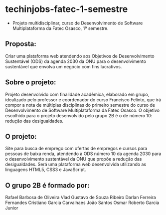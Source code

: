 # techinjobs-fatec-1-semestre

 - Projeto multidisciplinar, curso de Desenvolvimento de Software Multiplataforma da Fatec Osasco, 1º semestre.
 
## Proposta: 
  Criar uma plataforma web atendendo aos Objetivos de Desenvolvimento Sustentável (ODS) da agenda 
2030 da ONU para o desenvolvimento sustentável que envolva um negócio com fins lucrativos.

## Sobre o projeto: 
  Projeto desenvolvido com finalidade acadêmica, elaborado em grupo, idealizado pelo professor e
coordenador do curso Francisco Felinto, que irá compor a nota de múltiplas disciplinas do primeiro semestre 
do curso de Desenvolvimento de Software Multiplataforma da Fatec Osasco. 
  O objetivo escolhido para o projeto desenvolvido pelo grupo 2B é o de número 10: redução das desigualdades.
  
## O projeto:   
  Site para busca de emprego com ofertas de empregos e cursos para pessoas de baixa renda, atendendo 
à ODS número 10 da agenda 2030 para o desenvolvimento sustentável da ONU que propõe a redução das desigualdades.
  Será uma plataforma web desenvolvida utilizando as linguagens HTML5, CSS3 e JavaScript.
  
## O grupo 2B é formado por: 
  Rafael Barbosa de Oliveira
  Vlad Gustavo de Souza Ribeiro
  Darlan Ferreira Fernandes
  Cristiano Garcia Carvalhaes
  João Santos
  Osmar Roberto Garcia Junior
